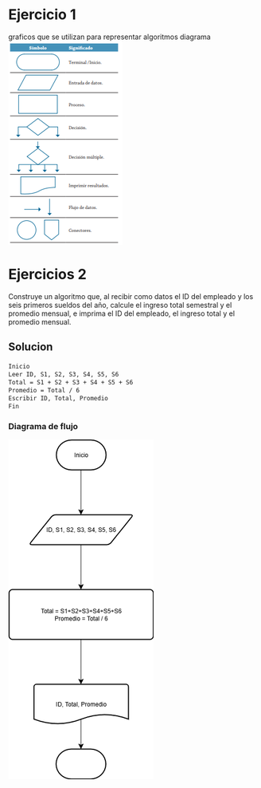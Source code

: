 # Ejercicio 1
graficos que se utilizan para representar algoritmos diagrama 
![Simbolos](Simbolos.png)

# Ejercicios 2
Construye un algoritmo que, al recibir como datos el ID del empleado y los seis primeros sueldos del año, calcule el ingreso total semestral y el promedio mensual, e imprima el ID del empleado, el ingreso total y el promedio mensual.

## Solucion
```
Inicio
Leer ID, S1, S2, S3, S4, S5, S6
Total = S1 + S2 + S3 + S4 + S5 + S6
Promedio = Total / 6
Escribir ID, Total, Promedio
Fin
```

### Diagrama de flujo
![Diagramadeflujo](Diagramadeflujo.drawio.png)
